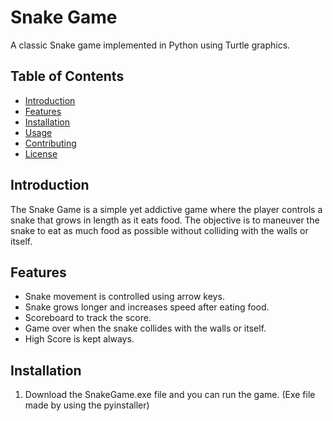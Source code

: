 # Snake Game

A classic Snake game implemented in Python using Turtle graphics.

## Table of Contents
- [Introduction](#introduction)
- [Features](#features)
- [Installation](#installation)
- [Usage](#usage)
- [Contributing](#contributing)
- [License](#license)

## Introduction

The Snake Game is a simple yet addictive game where the player controls a snake that grows in length as it eats food. The objective is to maneuver the snake to eat as much food as possible without colliding with the walls or itself.

## Features

- Snake movement is controlled using arrow keys.
- Snake grows longer and increases speed after eating food.
- Scoreboard to track the score.
- Game over when the snake collides with the walls or itself.
- High Score is kept always.

## Installation

1. Download the SnakeGame.exe file and you can run the game. (Exe file made by using the pyinstaller)
